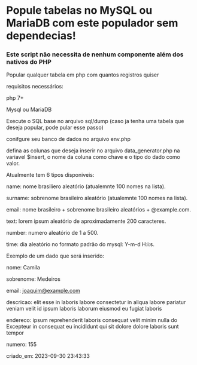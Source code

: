 # Popule tabelas no MySQL ou MariaDB com este populador sem dependecias!


### Este script não necessita de nenhum componente além dos nativos do PHP

Popular qualquer tabela em php com quantos registros quiser

requisitos necessários: 

php 7+

Mysql ou MariaDB

Execute o SQL base no arquivo sql/dump (caso ja tenha uma tabela que deseja popular, pode pular esse passo)

conifgure seu banco de dados no arquivo env.php

defina as colunas que deseja inserir no arquivo data_generator.php na variavel $insert, o nome da coluna como chave e o tipo do dado como valor.

Atualmente tem 6 tipos disponiveis: 

name: nome brasiliero aleatório (atualemnte 100 nomes na lista).

surname: sobrenome brasileiro aleatório (atualemnte 100 nomes na lista).

email: nome brasileiro + sobrenome brasileiro aleatórios + @example.com.

text: lorem ipsum aleatório de aproximadamente 200 caracteres.

number: numero aleatório de 1 a 500.

time: dia aleatório no formato padrão do mysql: Y-m-d H:i:s.

Exemplo de um dado que será inserido:
 
nome: Camila

sobrenome: Medeiros

email: joaquim@example.com 

descricao:  elit esse in laboris labore consectetur in aliqua labore pariatur veniam velit id ipsum laboris laborum eiusmod eu fugiat laboris

endereco:  ipsum reprehenderit laboris consequat velit minim nulla do Excepteur in consequat eu incididunt qui sit dolore dolore laboris sunt tempor

numero: 155

criado_em: 2023-09-30 23:43:33
	
